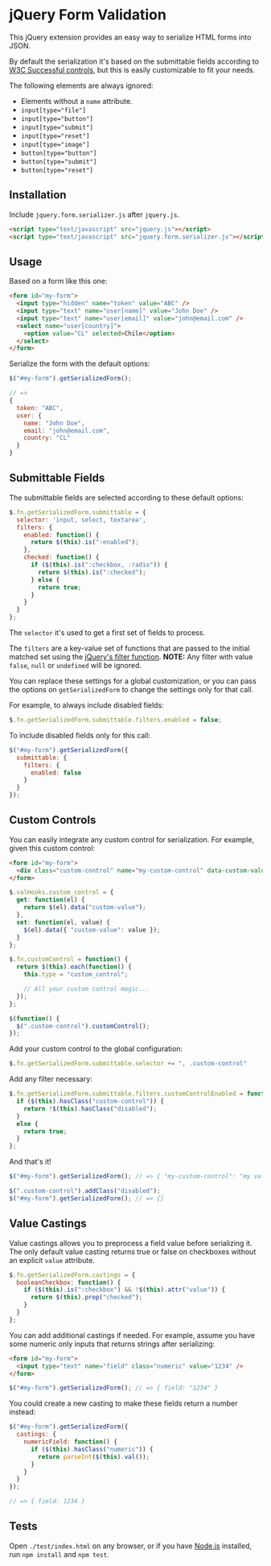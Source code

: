 # jQuery Form Validation

This jQuery extension provides an easy way to serialize HTML forms into JSON.

By default the serialization it's based on the submittable fields according to [W3C Successful controls](http://www.w3.org/TR/html401/interact/forms.html#h-17.13.2), but this is easily customizable to fit your needs.

The following elements are always ignored:

* Elements without a `name` attribute.
* `input[type="file"]`
* `input[type="button"]`
* `input[type="submit"]`
* `input[type="reset"]`
* `input[type="image"]`
* `button[type="button"]`
* `button[type="submit"]`
* `button[type="reset"]`

## Installation

Include `jquery.form.serializer.js` after `jquery.js`.

```html
<script type="text/javascript" src="jquery.js"></script>
<script type="text/javascript" src="jquery.form.serializer.js"></script>
```

## Usage

Based on a form like this one:

```html
<form id="my-form">
  <input type="hidden" name="token" value="ABC" />
  <input type="text" name="user[name]" value="John Doe" />
  <input type="text" name="user[email]" value="john@email.com" />
  <select name="user[country]">
    <option value="CL" selected>Chile</option>
  </select>
</form>
```

Serialize the form with the default options:

```javascript
$("#my-form").getSerializedForm();

// =>
{
  token: "ABC",
  user: {
    name: "John Doe",
    email: "john@email.com",
    country: "CL"
  }
}
```

## Submittable Fields

The submittable fields are selected according to these default options:

```javascript
$.fn.getSerializedForm.submittable = {
  selector: 'input, select, textarea',
  filters: {
    enabled: function() {
      return $(this).is(":enabled");
    },
    checked: function() {
      if ($(this).is(":checkbox, :radio")) {
        return $(this).is(":checked");
      } else {
        return true;
      }
    }
  }
};
```

The `selector` it's used to get a first set of fields to process.

The `filters` are a key-value set of functions that are passed to the initial matched set using the [jQuery's filter function](http://api.jquery.com/filter/). **NOTE:** Any filter with value `false`, `null` or `undefined` will be ignored.

You can replace these settings for a global customization, or you can pass the options on `getSerializedForm` to change the settings only for that call.

For example, to always include disabled fields:

```javascript
$.fn.getSerializedForm.submittable.filters.enabled = false;
```

To include disabled fields only for this call:

```javascript
$("#my-form").getSerializedForm({
  submittable: {
    filters: {
      enabled: false
    }
  }
});
```

## Custom Controls

You can easily integrate any custom control for serialization. For example, given this custom control:

```html
<form id="my-form">
  <div class="custom-control" name="my-custom-control" data-custom-value="my value"></div>
</form>
```

```javascript
$.valHooks.custom_control = {
  get: function(el) {
    return $(el).data("custom-value");
  },
  set: function(el, value) {
    $(el).data({ "custom-value": value });
  }
};

$.fn.customControl = function() {
  return $(this).each(function() {
    this.type = "custom_control";

    // All your custom control magic...
  });
};

$(function() {
  $(".custom-control").customControl();
});
```

Add your custom control to the global configuration:

```javascript
$.fn.getSerializedForm.submittable.selector += ", .custom-control"
```

Add any filter necessary:

```javascript
$.fn.getSerializedForm.submittable.filters.customControlEnabled = function() {
  if ($(this).hasClass("custom-control")) {
    return !$(this).hasClass("disabled");
  }
  else {
    return true;
  }
};
```

And that's it!

```javascript
$("#my-form").getSerializedForm(); // => { "my-custom-control": "my value" }

$(".custom-control").addClass("disabled");
$("#my-form").getSerializedForm(); // => {}
```

## Value Castings

Value castings allows you to preprocess a field value before serializing it. The only default value casting returns true or false on checkboxes without an explicit `value` attribute.

```javascript
$.fn.getSerializedForm.castings = {
  booleanCheckbox: function() {
    if ($(this).is(":checkbox") && !$(this).attr("value")) {
      return $(this).prop("checked");
    }
  }
};
```

You can add additional castings if needed. For example, assume you have some numeric only inputs that returns strings after serializing:

```html
<form id="my-form">
  <input type="text" name="field" class="numeric" value="1234" />
</form>
```

```javascript
$("#my-form").getSerializedForm(); // => { field: "1234" }
```

You could create a new casting to make these fields return a number instead:

```javascript
$("#my-form").getSerializedForm({
  castings: {
    numericField: function() {
      if ($(this).hasClass("numeric")) {
        return parseInt($(this).val());
      }
    }
  }
});

// => { field: 1234 }
```

## Tests

Open `./test/index.html` on any browser, or if you have [Node.js](http://nodejs.org/) installed, run `npm install` and `npm test`.
